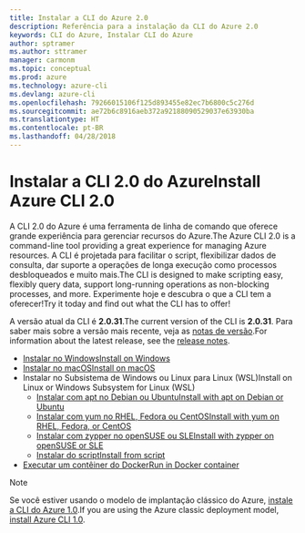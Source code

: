 ```yaml
---
title: Instalar a CLI do Azure 2.0
description: Referência para a instalação da CLI do Azure 2.0
keywords: CLI do Azure, Instalar CLI do Azure
author: sptramer
ms.author: sttramer
manager: carmonm
ms.topic: conceptual
ms.prod: azure
ms.technology: azure-cli
ms.devlang: azure-cli
ms.openlocfilehash: 79266015106f125d893455e82ec7b6800c5c276d
ms.sourcegitcommit: ae72b6c8916aeb372a92188090529037e63930ba
ms.translationtype: HT
ms.contentlocale: pt-BR
ms.lasthandoff: 04/28/2018
---
```

# <a name="install-azure-cli-20"></a><span data-ttu-id="a744a-104">Instalar a CLI 2.0 do Azure</span><span class="sxs-lookup"><span data-stu-id="a744a-104">Install Azure CLI 2.0</span></span>

<span data-ttu-id="a744a-105">A CLI 2.0 do Azure é uma ferramenta de linha de comando que oferece grande experiência para gerenciar recursos do Azure.</span><span class="sxs-lookup"><span data-stu-id="a744a-105">The Azure CLI 2.0 is a command-line tool providing a great experience for managing Azure resources.</span></span> <span data-ttu-id="a744a-106">A CLI é projetada para facilitar o script, flexibilizar dados de consulta, dar suporte a operações de longa execução como processos desbloqueados e muito mais.</span><span class="sxs-lookup"><span data-stu-id="a744a-106">The CLI is designed to make scripting easy, flexibly query data, support long-running operations as non-blocking processes, and more.</span></span> <span data-ttu-id="a744a-107">Experimente hoje e descubra o que a CLI tem a oferecer!</span><span class="sxs-lookup"><span data-stu-id="a744a-107">Try it today and find out what the CLI has to offer!</span></span>

<span data-ttu-id="a744a-108">A versão atual da CLI é __2.0.31__.</span><span class="sxs-lookup"><span data-stu-id="a744a-108">The current version of the CLI is __2.0.31__.</span></span> <span data-ttu-id="a744a-109">Para saber mais sobre a versão mais recente, veja as [notas de versão](release-notes-azure-cli.md).</span><span class="sxs-lookup"><span data-stu-id="a744a-109">For information about the latest release, see the [release notes](release-notes-azure-cli.md).</span></span>

* [<span data-ttu-id="a744a-110">Instalar no Windows</span><span class="sxs-lookup"><span data-stu-id="a744a-110">Install on Windows</span></span>](install-azure-cli-windows.md)
* [<span data-ttu-id="a744a-111">Instalar no macOS</span><span class="sxs-lookup"><span data-stu-id="a744a-111">Install on macOS</span></span>](install-azure-cli-macos.md)
* <span data-ttu-id="a744a-112">Instalar no Subsistema de Windows ou Linux para Linux (WSL)</span><span class="sxs-lookup"><span data-stu-id="a744a-112">Install on Linux or Windows Subsystem for Linux (WSL)</span></span>
  * [<span data-ttu-id="a744a-113">Instalar com apt no Debian ou Ubuntu</span><span class="sxs-lookup"><span data-stu-id="a744a-113">Install with apt on Debian or Ubuntu</span></span>](install-azure-cli-apt.md)
  * [<span data-ttu-id="a744a-114">Instalar com yum no RHEL, Fedora ou CentOS</span><span class="sxs-lookup"><span data-stu-id="a744a-114">Install with yum on RHEL, Fedora, or CentOS </span></span>](install-azure-cli-yum.md)
  * [<span data-ttu-id="a744a-115">Instalar com zypper no openSUSE ou SLE</span><span class="sxs-lookup"><span data-stu-id="a744a-115">Install with zypper on openSUSE or SLE </span></span>](install-azure-cli-zypper.md)
  * [<span data-ttu-id="a744a-116">Instalar do script</span><span class="sxs-lookup"><span data-stu-id="a744a-116">Install from script</span></span>](install-azure-cli-linux.md)
* [<span data-ttu-id="a744a-117">Executar um contêiner do Docker</span><span class="sxs-lookup"><span data-stu-id="a744a-117">Run in Docker container</span></span>](run-azure-cli-docker.md)

> [!NOTE]
> <span data-ttu-id="a744a-118">Se você estiver usando o modelo de implantação clássico do Azure, [instale a CLI do Azure 1.0](install-cli-version-1.0.md).</span><span class="sxs-lookup"><span data-stu-id="a744a-118">If you are using the Azure classic deployment model, [install Azure CLI 1.0](install-cli-version-1.0.md).</span></span>

